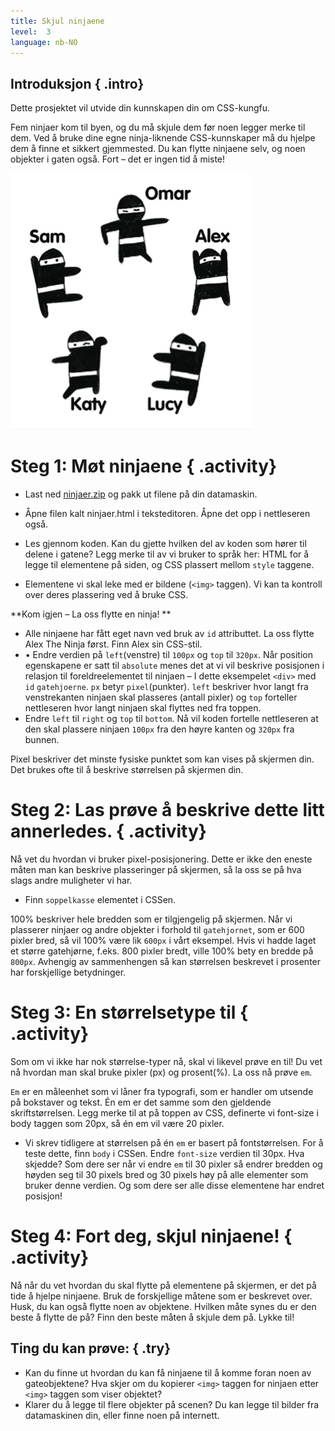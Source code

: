 ```yaml
---
title: Skjul ninjaene
level:  3
language: nb-NO
---
```


## Introduksjon  { .intro}
Dette prosjektet vil utvide din kunnskapen din om CSS-kungfu.

Fem ninjaer kom til byen, og du må skjule dem før noen legger merke til dem. Ved å bruke dine egne ninja-liknende CSS-kunnskaper må du hjelpe dem å finne et sikkert gjemmested. Du kan flytte ninjaene selv, og noen objekter i gaten også. Fort – det er ingen tid å miste!

![screenshot](ninjas.png)

# Steg 1: Møt ninjaene { .activity}
+ Last ned [ninjaer.zip](ninjaer.zip) og pakk ut filene på din datamaskin.

+ Åpne filen kalt ninjaer.html i teksteditoren. Åpne det opp i nettleseren også.
+ Les gjennom koden. Kan du gjette hvilken del av koden som hører til delene i gatene? Legg merke til av vi bruker to språk her: HTML for å legge til elementene på siden, og CSS plassert mellom `style` taggene.
+ Elementene vi skal leke med er bildene (`<img>` taggen). Vi kan ta kontroll over deres plassering ved å bruke CSS.

**Kom igjen – La oss flytte en ninja! **

+ Alle ninjaene har fått eget navn ved bruk av `id` attributtet. La oss flytte Alex The Ninja først. Finn Alex sin CSS-stil.
+ • Endre verdien på `left`(venstre) til `100px` og `top` til `320px`.
Når position egenskapene er satt til `absolute` menes det at vi vil beskrive posisjonen i relasjon til foreldreelementet til ninjaen – I dette eksempelet `<div>` med `id` `gatehjoerne`.
`px` betyr `pixel`(punkter). `left` beskriver hvor langt fra venstrekanten ninjaen skal plasseres (antall pixler) og `top` forteller nettleseren hvor langt ninjaen skal flyttes ned fra toppen.
+ Endre `left` til `right` og `top` til `bottom`. Nå vil koden fortelle nettleseren at den skal plassere ninjaen `100px` fra den høyre kanten og `320px` fra bunnen.

Pixel beskriver det minste fysiske punktet som kan vises på skjermen din. Det brukes ofte til å beskrive størrelsen på skjermen din.

# Steg 2: Las prøve å beskrive dette litt annerledes. { .activity}

Nå vet du hvordan vi bruker pixel-posisjonering. Dette er ikke den eneste måten man kan beskrive plasseringer på skjermen, så la oss se på hva slags andre muligheter vi har.

+ Finn `soppelkasse` elementet i CSSen.

100% beskriver hele bredden som er tilgjengelig på skjermen. Når vi plasserer ninjaer og andre objekter i forhold til `gatehjornet`, som er 600 pixler bred, så vil 100% være lik `600px` i vårt eksempel. Hvis vi hadde laget et større gatehjørne, f.eks. 800 pixler bredt, ville 100% bety en bredde på `800px`. Avhengig av sammenhengen så kan størrelsen beskrevet i prosenter har forskjellige betydninger.

# Steg 3:  En størrelsetype til { .activity}

Som om vi ikke har nok størrelse-typer nå, skal vi likevel prøve en til! Du vet nå hvordan man skal bruke pixler (px) og prosent(%). La oss nå prøve `em`.

`Em` er en måleenhet som vi låner fra typografi, som er handler om utsende på bokstaver og tekst. Én em er det samme som den gjeldende skriftstørrelsen. Legg merke til at på toppen av CSS, definerte vi font-size i body taggen som 20px, så én em vil være 20 pixler.

+ Vi skrev tidligere at størrelsen på én `em` er basert på fontstørrelsen. For å teste dette, finn `body` i CSSen. Endre `font-size` verdien til 30px. Hva skjedde?
Som dere ser når vi endre `em` til 30 pixler så endrer bredden og høyden seg til 30 pixels bred og 30 pixels høy på alle elementer som bruker denne verdien. Og som dere ser alle disse elementene har endret posisjon!

# Steg 4: Fort deg, skjul ninjaene!  { .activity}

Nå når du vet hvordan du skal flytte på elementene på skjermen, er det på tide å hjelpe ninjaene. Bruk de forskjellige måtene som er beskrevet over. Husk, du kan også flytte noen av objektene. Hvilken måte synes du er den beste å flytte de på? Finn den beste måten å skjule dem på. Lykke til!


## Ting du kan prøve: { .try}

+ Kan du finne ut hvordan du kan få ninjaene til å komme foran noen av gateobjektene? Hva skjer om du kopierer `<img>` taggen for ninjaen etter `<img>` taggen som viser objektet?
+ Klarer du å legge til flere objekter på scenen? Du kan legge til bilder fra datamaskinen din, eller finne noen på internett.
